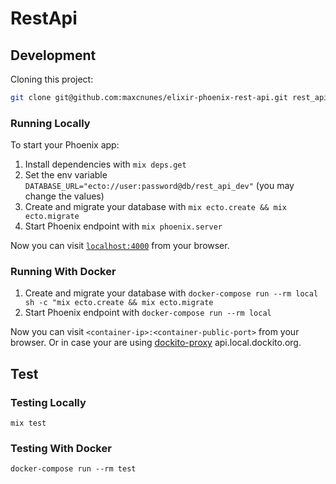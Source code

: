 # RestApi


## Development

Cloning this project:

```bash
git clone git@github.com:maxcnunes/elixir-phoenix-rest-api.git rest_api
```

### Running Locally

To start your Phoenix app:

  1. Install dependencies with `mix deps.get`
  1. Set the env variable `DATABASE_URL="ecto://user:password@db/rest_api_dev"` (you may change the values)
  1. Create and migrate your database with `mix ecto.create && mix ecto.migrate`
  1. Start Phoenix endpoint with `mix phoenix.server`

Now you can visit [`localhost:4000`](http://localhost:4000) from your browser.

### Running With Docker

  1. Create and migrate your database with `docker-compose run --rm local sh -c "mix ecto.create && mix ecto.migrate`
  1. Start Phoenix endpoint with `docker-compose run --rm local`

Now you can visit `<container-ip>:<container-public-port>` from your browser.
Or in case your are using [dockito-proxy](https://github.com/dockito/proxy) api.local.dockito.org.


## Test

### Testing Locally

```shell
mix test
```

### Testing With Docker

```shell
docker-compose run --rm test
```
